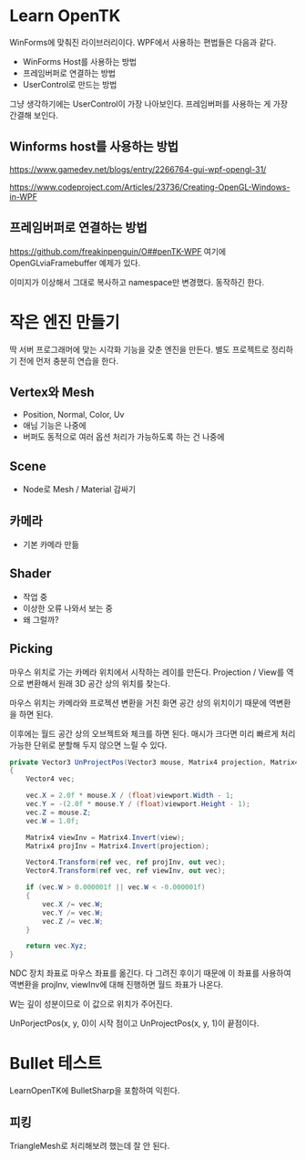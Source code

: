 # Learn OpenTK

WinForms에 맞춰진 라이브러리이다. WPF에서 사용하는 편법들은 다음과 같다. 
- WinForms Host를 사용하는 방법
- 프레임버퍼로 연결하는 방법 
- UserControl로 만드는 방법

그냥 생각하기에는 UserControl이 가장 나아보인다. 
프레임버퍼를 사용하는 게 가장 간결해 보인다. 

## Winforms host를 사용하는 방법 

https://www.gamedev.net/blogs/entry/2266764-gui-wpf-opengl-31/

https://www.codeproject.com/Articles/23736/Creating-OpenGL-Windows-in-WPF


## 프레임버퍼로 연결하는 방법 

https://github.com/freakinpenguin/O##penTK-WPF
여기에 OpenGLviaFramebuffer 예제가 있다. 

이미지가 이상해서 그대로 복사하고 namespace만 변경했다. 
동작하긴 한다. 


# 작은 엔진 만들기 

딱 서버 프로그래머에 맞는 시각화 기능을 갖춘 엔진을 만든다. 
별도 프로젝트로 정리하기 전에 먼저 충분히 연습을 한다. 

## Vertex와 Mesh 

- Position, Normal, Color, Uv
- 애님 기능은 나중에 
- 버퍼도 동적으로 여러 옵션 처리가 가능하도록 하는 건 나중에 

## Scene 

- Node로 Mesh / Material 감싸기

## 카메라 

- 기본 카메라 만듦 

## Shader

- 작업 중 
- 이상한 오류 나와서 보는 중 
- 왜 그럴까? 


## Picking 


마우스 위치로 가는 카메라 위치에서 시작하는 레이를 만든다. 
Projection / View를 역으로 변환해서 원래 3D 공간 상의 위치를 찾는다. 

마우스 위치는 카메라와 프로젝션 변환을 거친 화면 공간 상의 위치이기 때문에 역변환을 하면 된다. 

이후에는 월드 공간 상의 오브젝트와 체크를 하면 된다. 
매시가 크다면 미리 빠르게 처리 가능한 단위로 분할해 두지 않으면 느릴 수 있다. 

```c#
private Vector3 UnProjectPos(Vector3 mouse, Matrix4 projection, Matrix4 view, Size viewport)
{
	Vector4 vec;

	vec.X = 2.0f * mouse.X / (float)viewport.Width - 1;
	vec.Y = -(2.0f * mouse.Y / (float)viewport.Height - 1);
	vec.Z = mouse.Z;
	vec.W = 1.0f;

	Matrix4 viewInv = Matrix4.Invert(view);
	Matrix4 projInv = Matrix4.Invert(projection);

	Vector4.Transform(ref vec, ref projInv, out vec);
	Vector4.Transform(ref vec, ref viewInv, out vec);

	if (vec.W > 0.000001f || vec.W < -0.000001f)
	{
		vec.X /= vec.W;
		vec.Y /= vec.W;
		vec.Z /= vec.W;
	}

	return vec.Xyz;
} 
```		

NDC 장치 좌표로 마우스 좌표를 옮긴다. 다 그려진 후이기 때문에 이 좌표를 사용하여 
역변환을 projInv, viewInv에 대해 진행하면 월드 좌표가 나온다. 

W는 깊이 성분이므로 이 값으로 위치가 주어진다. 

UnPorjectPos(x, y, 0)이 시작 점이고 UnProjectPos(x, y, 1)이 끝점이다. 


# Bullet 테스트 

LearnOpenTK에 BulletSharp을 포함하여 익힌다. 

## 피킹 

TriangleMesh로 처리해보려 했는데 잘 안 된다. 




